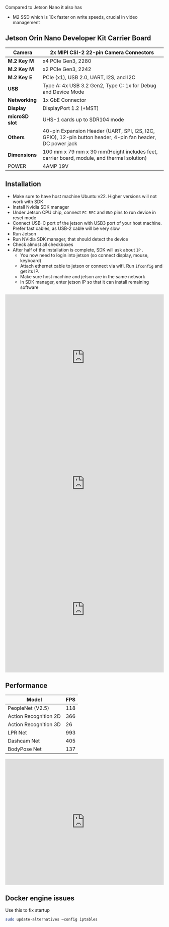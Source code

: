 
Compared to Jetson Nano it also has

- M2 SSD which is 10x faster on write speeds, crucial in video management

## **Jetson Orin Nano Developer Kit Carrier Board**

|**Camera**|2x MIPI CSI-2 22-pin Camera Connectors|
|---|---|
|**M.2 Key M**|x4 PCIe Gen3, 2280|
|**M.2 Key M**|x2 PCIe Gen3, 2242|
|**M.2 Key E**|PCIe (x1), USB 2.0, UART, I2S, and I2C|
|**USB**|Type A: 4x USB 3.2 Gen2, Type C: 1x for Debug and Device Mode|
|**Networking**|1x GbE Connector|
|**Display**|DisplayPort 1.2 (+MST)|
|**microSD slot**|UHS-1 cards up to SDR104 mode|
|**Others**|40-pin Expansion Header (UART, SPI, I2S, I2C, GPIO), 12-pin button header, 4-pin fan header, DC power jack|
|**Dimensions**|100 mm x 79 mm x 30 mm(Height includes feet, carrier board, module, and thermal solution)|
|POWER|4AMP 19V|

## Installation

- Make sure to have host machine Ubuntu v22. Higher versions will not work with SDK
- Install Nvidia SDK manager
- Under Jetson CPU chip, connect `FC REC` and `GND` pins to run device in reset mode
- Connect USB-C port of the jetson with USB3 port of your host machine. Prefer fast cables, as USB-2 cable will be very slow
- Run Jetson
- Run NVidia SDK manager, that should detect the device
- Check almost all checkboxes
- After half of the installation is complete, SDK will ask about `IP` .
    - You now need to login into jetson (so connect display, mouse, keyboard)
    - Attach ethernet cable to jetson or connect via wifi. Run `ifconfig` and get its IP.
    - Make sure host machine and jetson are in the same network
    - In SDK manager, enter jetson IP so that it can install remaining software

<iframe width="100%" height="400" src="https://www.youtube.com/embed/qCAoPcMiR4k" title="Ultimate Jetson Orin Nano  Walkthrough" frameborder="0" allow="accelerometer; autoplay; clipboard-write; encrypted-media; gyroscope; picture-in-picture; web-share" referrerpolicy="strict-origin-when-cross-origin" allowfullscreen></iframe>


<iframe width="100%" height="400" src="https://www.youtube.com/embed/q4fGac-nrTI" title="Jetson Orin Nano Tutorial: SSD Install, Boot, and JetPack Setup - Full Guide!" frameborder="0" allow="accelerometer; autoplay; clipboard-write; encrypted-media; gyroscope; picture-in-picture; web-share" referrerpolicy="strict-origin-when-cross-origin" allowfullscreen></iframe>


<iframe width="100%" height="400" src="https://www.youtube.com/embed/1RitDv6PLIQ" title="NVIDIA Jetson Orin Nano Dev Kit" frameborder="0" allow="accelerometer; autoplay; clipboard-write; encrypted-media; gyroscope; picture-in-picture; web-share" referrerpolicy="strict-origin-when-cross-origin" allowfullscreen></iframe>


## Performance

| **Model**             | FPS |
| --------------------- | --- |
| PeopleNet (V2.5)      | 118 |
| Action Recognition 2D | 366 |
| Action Recognition 3D | 26  |
| LPR Net               | 993 |
| Dashcam Net           | 405 |
| BodyPose Net          | 137 |
<iframe width="100%" height="400" src="https://www.youtube.com/embed/X9jt8qb_igo" title="My First Jetson Nano Object Detection Inference Server" frameborder="0" allow="accelerometer; autoplay; clipboard-write; encrypted-media; gyroscope; picture-in-picture; web-share" referrerpolicy="strict-origin-when-cross-origin" allowfullscreen></iframe>


## Docker engine issues

Use this to fix startup

```bash
sudo update-alternatives —config iptables
```
